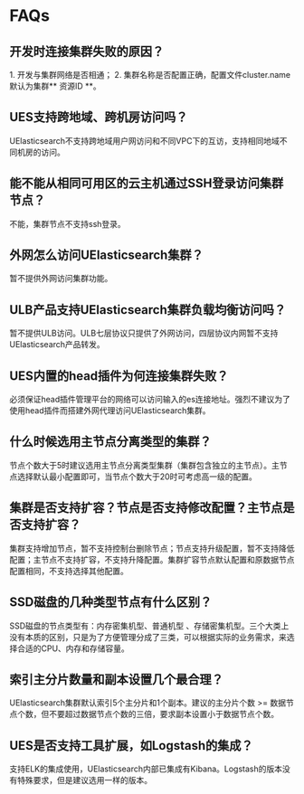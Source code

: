 # FAQs

## 开发时连接集群失败的原因？

1\. 开发与集群网络是否相通； 2. 集群名称是否配置正确，配置文件cluster.name默认为集群\*\* 资源ID \*\*。

## UES支持跨地域、跨机房访问吗？

UElasticsearch不支持跨地域用户网访问和不同VPC下的互访，支持相同地域不同机房的访问。

## 能不能从相同可用区的云主机通过SSH登录访问集群节点？

不能，集群节点不支持ssh登录。

## 外网怎么访问UElasticsearch集群？

暂不提供外网访问集群功能。

## ULB产品支持UElasticsearch集群负载均衡访问吗？

暂不提供ULB访问。ULB七层协议只提供了外网访问，四层协议内网暂不支持UElasticsearch产品转发。

## UES内置的head插件为何连接集群失败？

必须保证head插件管理平台的网络可以访问输入的es连接地址。强烈不建议为了使用head插件而搭建外网代理访问UElasticsearch集群。

## 什么时候选用主节点分离类型的集群？

节点个数大于5时建议选用主节点分离类型集群（集群包含独立的主节点）。主节点选择默认最小配置即可，当节点个数大于20时可考虑高一级的配置。

## 集群是否支持扩容？节点是否支持修改配置？主节点是否支持扩容？

集群支持增加节点，暂不支持控制台删除节点；节点支持升级配置，暂不支持降低配置；主节点不支持扩容，不支持升降配置。集群扩容节点默认配置和原数据节点配置相同，不支持选择其他配置。

## SSD磁盘的几种类型节点有什么区别？

SSD磁盘的节点类型有：内存密集机型、普通机型
、存储密集机型。三个大类上没有本质的区别，只是为了方便管理分成了三类，可以根据实际的业务需求，来选择合适的CPU、内存和存储容量。

## 索引主分片数量和副本设置几个最合理？

UElasticsearch集群默认索引5个主分片和1个副本。建议的主分片个数 \>=
数据节点个数，但不要超过数据节点个数的三倍，要求副本设置小于数据节点个数。

## UES是否支持工具扩展，如Logstash的集成？

支持ELK的集成使用，UElasticsearch内部已集成有Kibana。Logstash的版本没有特殊要求，但是建议选用一样的版本。